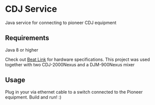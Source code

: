 # CDJ Service
Java service for connecting to pioneer CDJ equipment

## Requirements
Java 8 or higher

Check out [Beat Link](https://github.com/brunchboy/beat-link) for hardware specifications.
This project was used together with two CDJ-2000Nexus and a DJM-900Nexus mixer

## Usage
Plug in your via ethernet cable to a switch connected to the Pioneer equipment. Build and run! :)
